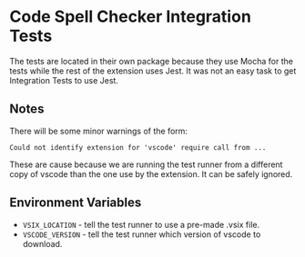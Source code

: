 # Code Spell Checker Integration Tests

The tests are located in their own package because they use Mocha for the tests while the rest of the extension uses Jest.
It was not an easy task to get Integration Tests to use Jest.

## Notes

There will be some minor warnings of the form:

```
Could not identify extension for 'vscode' require call from ...
```

These are cause because we are running the test runner from a different copy of vscode than the one use by the extension. It can be safely ignored.

## Environment Variables

- `VSIX_LOCATION` - tell the test runner to use a pre-made .vsix file.
- `VSCODE_VERSION` - tell the test runner which version of vscode to download.
